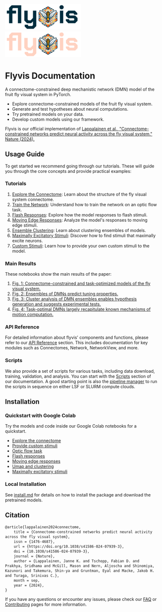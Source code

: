 <h1>
<p style="text-align:left;">
    <img id="flyvis-logo-light-content" src="images/flyvis_logo_light@150ppi.webp" width="50%" class="center">
    <img id="flyvis-logo-dark-content" src="images/flyvis_logo_dark@150ppi.webp" width="50%" class="center">
</p>
</h1>

# Flyvis Documentation

A connectome-constrained deep mechanistic network (DMN) model of the fruit fly visual system in PyTorch.

- Explore connectome-constrained models of the fruit fly visual system.
- Generate and test hypotheses about neural computations.
- Try pretrained models on your data.
- Develop custom models using our framework.

Flyvis is our official implementation of
[Lappalainen et al., "Connectome-constrained networks predict neural activity across the fly visual system." Nature (2024).](https://www.nature.com/articles/s41586-024-07939-3)


## Usage Guide

To get started we recommend going through our tutorials. These will guide you through the core concepts and provide practical examples:

### Tutorials
1. [Explore the Connectome](examples/01_flyvision_connectome.md): Learn about the structure of the fly visual system connectome.
2. [Train the Network](examples/02_flyvision_optic_flow_task.md): Understand how to train the network on an optic flow task.
3. [Flash Responses](examples/03_flyvision_flash_responses.md): Explore how the model responses to flash stimuli.
4. [Moving Edge Responses](examples/04_flyvision_moving_edge_responses.md): Analyze the model's responses to moving edge stimuli.
5. [Ensemble Clustering](examples/05_flyvision_umap_and_clustering_models.md): Learn about clustering ensembles of models.
6. [Maximally Excitatory Stimuli](examples/06_flyvision_maximally_excitatory_stimuli.md): Discover how to find stimuli that maximally excite neurons.
7. [Custom Stimuli](examples/07_flyvision_providing_custom_stimuli.md): Learn how to provide your own custom stimuli to the model.

### Main Results

These notebooks show the main results of the paper:

1. [Fig. 1: Connectome-constrained and task-optimized models of the fly visual system.](examples/figure_01_fly_visual_system.md)
2. [Fig. 2: Ensembles of DMNs predict tuning properties.](examples/figure_02_simple_stimuli_responses.md)
3. [Fig. 3: Cluster analysis of DMN ensembles enables hypothesis generation and suggests experimental tests.](examples/figure_03_naturalistic_stimuli_responses.md)
4. [Fig. 4: Task-optimal DMNs largely recapitulate known mechanisms of motion computation.](examples/figure_04_mechanisms.md)

### API Reference

For detailed information about flyvis' components and functions, please refer to our [API Reference](reference/connectome.md) section. This includes documentation for key modules such as Connectomes, Network, NetworkView, and more.

### Scripts

We also provide a set of scripts for various tasks, including data download, training, validation, and analysis. You can start with the [Scripts](reference/scripts/scripts/download_pretrained_models.md) section of our documentation.
A good starting point is also the [pipeline manager](reference/scripts/scripts/pipeline_manager.md) to run the scripts in sequence on either LSF or SLURM compute clouds.

## Installation

### Quickstart with Google Colab

Try the models and code inside our Google Colab notebooks for a quickstart.

- [Explore the connectome](https://colab.research.google.com/drive/16xi96XS3whNhwMNeFihBNNgADVh60XHH?usp=sharing)
- [Provide custom stimuli](https://colab.research.google.com/drive/1xBJ-xLgmLGhXgkf8XLw2PRRlDrYQ1Hhv?usp=sharing)
- [Optic flow task]()
- [Flash responses]()
- [Moving edge responses]()
- [Umap and clustering]()
- [Maximally excitatory stimuli]()

### Local Installation

See [install.md](install.md) for details on how to install the package and download the pretrained models.

## Citation

```
@article{lappalainen2024connectome,
	title = {Connectome-constrained networks predict neural activity across the fly visual system},
	issn = {1476-4687},
	url = {https://doi.org/10.1038/s41586-024-07939-3},
	doi = {10.1038/s41586-024-07939-3},
	journal = {Nature},
	author = {Lappalainen, Janne K. and Tschopp, Fabian D. and Prakhya, Sridhama and McGill, Mason and Nern, Aljoscha and Shinomiya, Kazunori and Takemura, Shin-ya and Gruntman, Eyal and Macke, Jakob H. and Turaga, Srinivas C.},
	month = sep,
	year = {2024},
}
```

If you have any questions or encounter any issues, please check our [FAQ](faq.md) or [Contributing](contribute.md) pages for more information.
